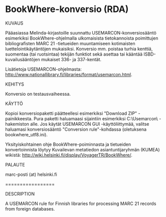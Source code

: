 # BookWhere-konversio (RDA)

KUVAUS

Pääasiassa Melinda-kirjastoille suunnattu USEMARCON-konversiosääntö esimerkiksi BookWhere-ohjelmalla ulkomaisista tietokannoista poimittujen bibliografisten MARC 21 -tietueiden muuntamiseen kotimaisten luettelointikäytäntöjen mukaisiksi. Konversio mm. poistaa turhia kenttiä, suomentaa (tai ruotsintaa) tekijän funktiot sekä asettaa tai kääntää ISBD-kuvailusääntöjen mukaiset 336- ja 337-kentät.

Lisätietoja USEMARCON-ohjelmasta: http://www.nationallibrary.fi/libraries/format/usemarcon.html.

KEHITYS

Konversio on testausvaiheessa.

KÄYTTÖ

Kopioi konversiopaketti päätteellesi esimerkiksi "Download ZIP" -painikkeesta. Pura paketti haluamaasi sijaintiin esimerkiksi C:\Usemarcon\ -hakemiston alle. Jos käytät USEMARCON GUI -käyttöliittymää, valitse haluamasi konversiosääntö "Conversion rule"-kohdassa (oletuksena bookwhere_utf8.ini).

Yksityiskohtainen ohje BookWhere-poiminnasta ja tietueiden konvertoinnista löytyy Kuvailevan metatiedon asiantuntijaryhmän (KUMEA) wikistä: http://wiki.helsinki.fi/display/VoyagerTR/BookWhere/.

PALAUTE

marc-posti (at) helsinki.fi

=================

DESCRIPTION

A USEMARCON rule for Finnish libraries for processing MARC 21 records from foreign databases.
